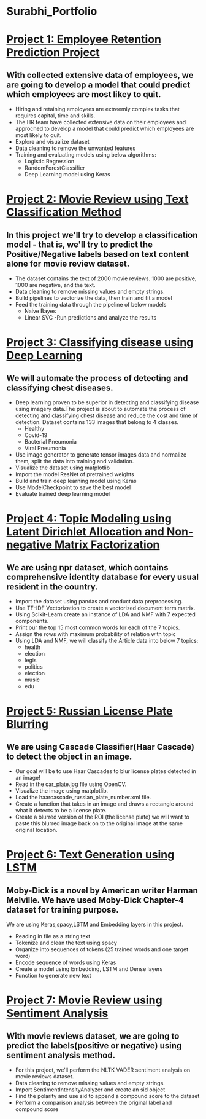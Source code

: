 # Surabhi_Portfolio


# [Project 1: Employee Retention Prediction Project](https://github.com/Surabhi-1996/Human_Resources)

## With collected extensive data of employees, we are going to develop a model that could predict which employees are most likey to quit.

- Hiring and retaining employees are extreemly complex tasks that requires capital, time and skills.
- The HR team have collected extensive data on their employees and approched to develop a model that could predict which employees are most likely to quit.
- Explore and visualize dataset
- Data cleaning to remove the unwanted features
- Training and evaluating models using below algorithms:
  - Logistic Regression 
  - RandomForestClassifier
  - Deep Learning model using Keras


# [Project 2: Movie Review using Text Classification Method](https://github.com/Surabhi-1996/movie_review1)

## In this project we'll try to develop a classification model - that is, we'll try to predict the Positive/Negative labels based on text content alone for movie review dataset.

- The dataset contains the text of 2000 movie reviews. 1000 are positive, 1000 are negative, and the text.
- Data cleaning to remove missing values and empty strings.
- Build pipelines to vectorize the data, then train and fit a model
- Feed the training data through the pipeline of below models
  - Naive Bayes
  - Linear SVC
-Run predictions and analyze the results 


# [Project 3: Classifying disease using Deep Learning](https://github.com/Surabhi-1996/disease_xray_classification)

## We will automate the process of detecting and classifying chest diseases. 

- Deep learning proven to be superior in detecting and classifying disease using imagery data.The project is about to automate the process of detecting and classifying chest disease and reduce the cost and time of detection. Dataset contains 133 images that belong to 4 classes.
  - Healthy
  - Covid-19
  - Bacterial Pneumonia
  - Viral Pneumonia
- Use image generator to generate tensor images data and normalize them, split the data into training and validation.
- Visualize the dataset using matplotlib
- Import the model ResNet of pretrained weights
- Build and train deep learning model using Keras
- Use ModelCheckpoint to save the best model
- Evaluate trained deep learning model


# [Project 4: Topic Modeling using Latent Dirichlet Allocation and Non-negative Matrix Factorization](https://github.com/Surabhi-1996/topic_modeling)

## We are using npr dataset, which contains comprehensive identity database for every usual resident in the country.

- Import the dataset using pandas and conduct data preprocessing.
- Use TF-IDF Vectorization to create a vectorized document term matrix. 
- Using Scikit-Learn create an instance of LDA and NMF with 7 expected components.
- Print our the top 15 most common words for each of the 7 topics.
- Assign the rows with maximum probability of relation with topic
- Using LDA and NMF, we will classify the Article data into below 7 topics:
  - health
  - election
  - legis
  - politics
  - election
  - music
  - edu


# [Project 5: Russian License Plate Blurring](https://github.com/Surabhi-1996/object_detection)

## We are using Cascade Classifier(Haar Cascade) to detect the object in an image.

- Our goal will be to use Haar Cascades to blur license plates detected in an image!
- Read in the car_plate.jpg file using OpenCV.
- Visualize the image using matplotlib.
- Load the haarcascade_russian_plate_number.xml file.
- Create a function that takes in an image and draws a rectangle around what it detects to be a license plate.
- Create a blurred version of the ROI (the license plate) we will want to paste this blurred image back on to the original image at the same original location.


# [Project 6: Text Generation using LSTM](https://github.com/Surabhi-1996/text_generation)

## Moby-Dick is a novel by American writer Harman Melville. We have used Moby-Dick Chapter-4 dataset for training purpose.

We are using Keras,spacy,LSTM and Embedding layers in this project.

- Reading in file as a string text
- Tokenize and clean the text using spacy
- Organize into sequences of tokens (25 trained words and one target word)
- Encode sequence of words using Keras
- Create a model using Embedding, LSTM and Dense layers
- Function to generate new text


# [Project 7: Movie Review using Sentiment Analysis](https://github.com/Surabhi-1996/movie_review2)

## With movie reviews dataset, we are going to predict the labels(positive or negative) using sentiment analysis method.

- For this project, we'll perform the NLTK VADER sentiment analysis on movie reviews dataset.
- Data cleaning to remove missing values and empty strings.
- Import SentimentIntensityAnalyzer and create an sid object
- Find the polarity and use sid to append a compound score to the dataset
- Perform a comparison analysis between the original label and compound score
